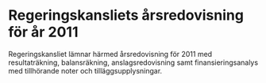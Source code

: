 # Regeringskansliets årsredovisning för år 2011

Regeringskansliet lämnar härmed årsredovisning för 2011 med resultaträkning, balansräkning, anslagsredovisning samt finansieringsanalys med tillhörande noter och tilläggsupplysningar.
